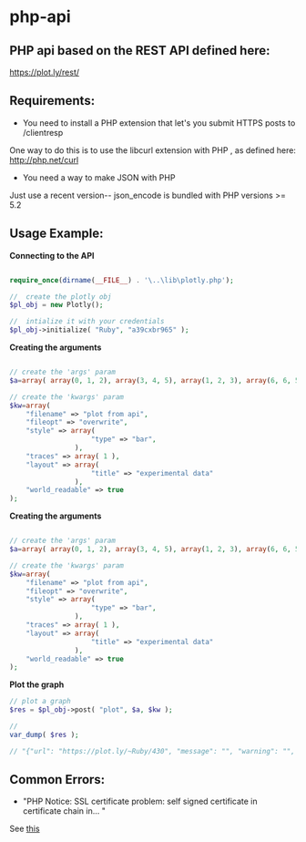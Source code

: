 # php-api

## PHP api based on the REST API defined here:
https://plot.ly/rest/


## Requirements:
* You need to install a PHP extension that let's you submit HTTPS posts to /clientresp

One way to do this is to use the libcurl extension with PHP , as defined here:
http://php.net/curl

* You need a way to make JSON with PHP 

Just use a recent version-- json_encode is bundled with PHP versions >= 5.2


## Usage Example:

**Connecting to the API**

```php

require_once(dirname(__FILE__) . '\..\lib\plotly.php');

//  create the plotly obj
$pl_obj = new Plotly();

//  intialize it with your credentials
$pl_obj->initialize( "Ruby", "a39cxbr965" );

```

**Creating the arguments**

```php

// create the 'args' param
$a=array( array(0, 1, 2), array(3, 4, 5), array(1, 2, 3), array(6, 6, 5) );

// create the 'kwargs' param
$kw=array( 
    "filename" => "plot from api",
    "fileopt" => "overwrite",
    "style" => array( 
                    "type" => "bar",
                ),
    "traces" => array( 1 ),
    "layout" => array( 
                    "title" => "experimental data"
                ),
    "world_readable" => true
);

```

**Creating the arguments**

```php

// create the 'args' param
$a=array( array(0, 1, 2), array(3, 4, 5), array(1, 2, 3), array(6, 6, 5) );

// create the 'kwargs' param
$kw=array( 
    "filename" => "plot from api",
    "fileopt" => "overwrite",
    "style" => array( 
                    "type" => "bar",
                ),
    "traces" => array( 1 ),
    "layout" => array( 
                    "title" => "experimental data"
                ),
    "world_readable" => true
);
```

**Plot the graph**

```php
// plot a graph
$res = $pl_obj->post( "plot", $a, $kw );

//
var_dump( $res );

// "{"url": "https://plot.ly/~Ruby/430", "message": "", "warning": "", "filename": "plot from api", "error": ""}"
```


## Common Errors:
* "PHP Notice: SSL certificate problem: self signed certificate in certificate chain in... "

See [this](http://snippets.webaware.com.au/howto/stop-turning-off-curlopt_ssl_verifypeer-and-fix-your-php-config/)
